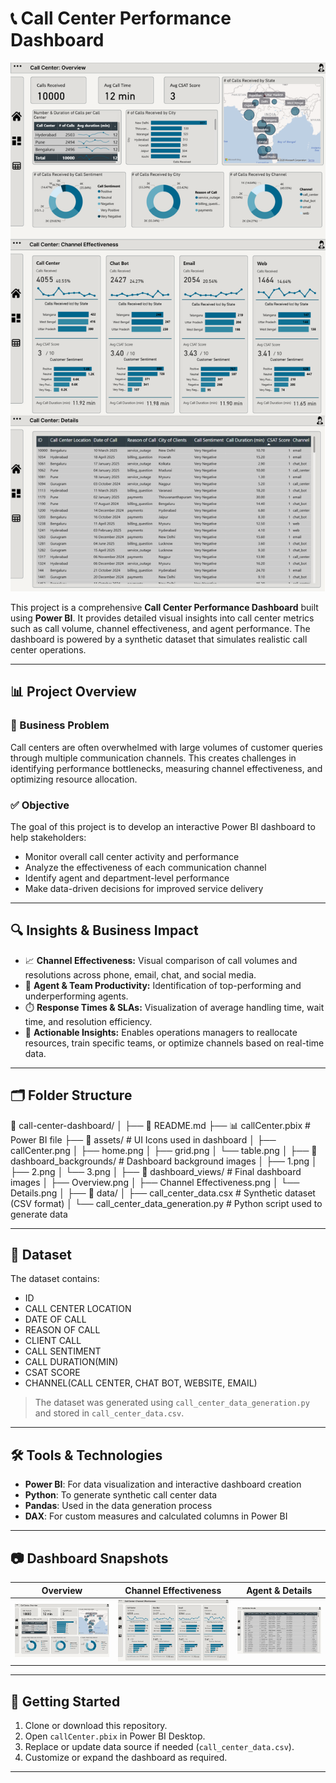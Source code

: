 # 📞 Call Center Performance Dashboard

![Dashboard](https://github.com/patelmuqarrab/Dashboards/blob/main/Call%20Center%20Dashboard/frame.png)

This project is a comprehensive **Call Center Performance Dashboard** built using **Power BI**. It provides detailed visual insights into call center metrics such as call volume, channel effectiveness, and agent performance. The dashboard is powered by a synthetic dataset that simulates realistic call center operations.

---

## 📊 Project Overview

### 🎯 Business Problem

Call centers are often overwhelmed with large volumes of customer queries through multiple communication channels. This creates challenges in identifying performance bottlenecks, measuring channel effectiveness, and optimizing resource allocation.

### ✅ Objective

The goal of this project is to develop an interactive Power BI dashboard to help stakeholders:

- Monitor overall call center activity and performance
- Analyze the effectiveness of each communication channel
- Identify agent and department-level performance
- Make data-driven decisions for improved service delivery

---

## 🔍 Insights & Business Impact

- 📈 **Channel Effectiveness:** Visual comparison of call volumes and resolutions across phone, email, chat, and social media.
- 👥 **Agent & Team Productivity:** Identification of top-performing and underperforming agents.
- ⏱️ **Response Times & SLAs:** Visualization of average handling time, wait time, and resolution efficiency.
- 🧠 **Actionable Insights:** Enables operations managers to reallocate resources, train specific teams, or optimize channels based on real-time data.

---

## 🗂️ Folder Structure

📁 call-center-dashboard/
│
├── 📄 README.md
├── 📊 callCenter.pbix # Power BI file
├── 📁 assets/ # UI Icons used in dashboard
│ ├── callCenter.png
│ ├── home.png
│ ├── grid.png
│ └── table.png
│
├── 📁 dashboard_backgrounds/ # Dashboard background images
│ ├── 1.png
│ ├── 2.png
│ └── 3.png
│
├── 📁 dashboard_views/ # Final dashboard images
│ ├── Overview.png
│ ├── Channel Effectiveness.png
│ └── Details.png
│
├── 📁 data/
│ ├── call_center_data.csx # Synthetic dataset (CSV format)
│ └── call_center_data_generation.py # Python script used to generate data


---

## 🧪 Dataset

The dataset contains:

- ID
- CALL CENTER LOCATION
- DATE OF CALL
- REASON OF CALL
- CLIENT CALL
- CALL SENTIMENT
- CALL DURATION(MIN)
- CSAT SCORE
- CHANNEL(CALL CENTER, CHAT BOT, WEBSITE, EMAIL)

> The dataset was generated using `call_center_data_generation.py` and stored in `call_center_data.csv`.

---

## 🛠️ Tools & Technologies

- **Power BI**: For data visualization and interactive dashboard creation  
- **Python**: To generate synthetic call center data  
- **Pandas**: Used in the data generation process  
- **DAX**: For custom measures and calculated columns in Power BI  

---

## 📷 Dashboard Snapshots

| Overview | Channel Effectiveness | Agent & Details |
|---------|------------------------|-----------------|
| ![Overview](https://github.com/patelmuqarrab/Dashboards/blob/main/Call%20Center%20Dashboard/Overview.png) | ![Channel](https://github.com/patelmuqarrab/Dashboards/blob/main/Call%20Center%20Dashboard/Channel%20Effectiveness.png) | ![Details](https://github.com/patelmuqarrab/Dashboards/blob/main/Call%20Center%20Dashboard/Details.png) |

---

## 🚀 Getting Started

1. Clone or download this repository.
2. Open `callCenter.pbix` in Power BI Desktop.
3. Replace or update data source if needed (`call_center_data.csv`).
4. Customize or expand the dashboard as required.
   
---



